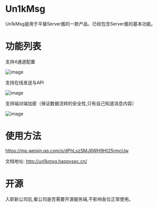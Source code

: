 # Un1kMsg

Un1kMsg是用于平替Server酱的一款产品，已经包含Server酱的基本功能。

# 功能列表

支持4通道配置

![image](https://user-images.githubusercontent.com/42985524/193771444-834b6559-ffd7-4a97-b422-65d48fabc923.png)

支持在线发送与API

![image](https://user-images.githubusercontent.com/42985524/193771621-47d2cf34-53f4-4e25-b833-376f154284f7.png)

支持端对端加密（保证数据流转的安全性,只有自己知道消息内容）

![image](https://user-images.githubusercontent.com/42985524/193771793-499c13db-1f82-4ae0-b2c7-7e1ff2724a8c.png)

# 使用方法

https://mp.weixin.qq.com/s/dPhLszSMJ6WH9Ht25rmcUw

文档地址: http://un1kmsg.happysec.cn/

# 开源

入职新公司后,看公司是否需要开源服务端,不影响各位正常使用。
